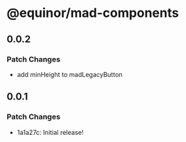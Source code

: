 # @equinor/mad-components

## 0.0.2

### Patch Changes

-   add minHeight to madLegacyButton

## 0.0.1

### Patch Changes

-   1a1a27c: Initial release!
